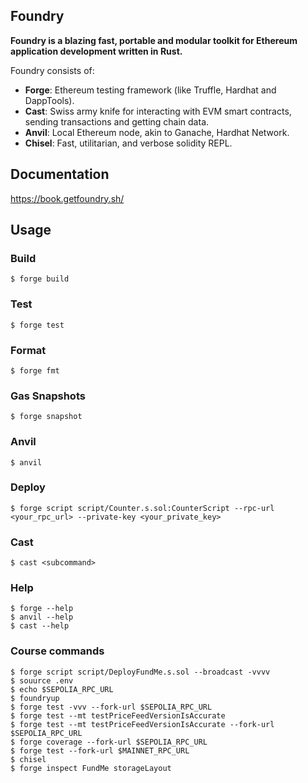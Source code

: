## Foundry

**Foundry is a blazing fast, portable and modular toolkit for Ethereum application development written in Rust.**

Foundry consists of:

-   **Forge**: Ethereum testing framework (like Truffle, Hardhat and DappTools).
-   **Cast**: Swiss army knife for interacting with EVM smart contracts, sending transactions and getting chain data.
-   **Anvil**: Local Ethereum node, akin to Ganache, Hardhat Network.
-   **Chisel**: Fast, utilitarian, and verbose solidity REPL.

## Documentation

https://book.getfoundry.sh/

## Usage

### Build

```shell
$ forge build
```

### Test

```shell
$ forge test
```

### Format

```shell
$ forge fmt
```

### Gas Snapshots

```shell
$ forge snapshot
```

### Anvil

```shell
$ anvil
```

### Deploy

```shell
$ forge script script/Counter.s.sol:CounterScript --rpc-url <your_rpc_url> --private-key <your_private_key>
```

### Cast

```shell
$ cast <subcommand>
```

### Help

```shell
$ forge --help
$ anvil --help
$ cast --help
```

### Course commands

```shell
$ forge script script/DeployFundMe.s.sol --broadcast -vvvv
$ souurce .env
$ echo $SEPOLIA_RPC_URL
$ foundryup
$ forge test -vvv --fork-url $SEPOLIA_RPC_URL 
$ forge test --mt testPriceFeedVersionIsAccurate
$ forge test --mt testPriceFeedVersionIsAccurate --fork-url $SEPOLIA_RPC_URL
$ forge coverage --fork-url $SEPOLIA_RPC_URL
$ forge test --fork-url $MAINNET_RPC_URL
$ chisel
$ forge inspect FundMe storageLayout
```

